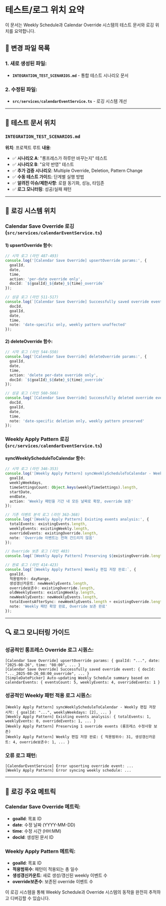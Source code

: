 # 테스트/로그 위치 요약

이 문서는 Weekly Schedule과 Calendar Override 시스템의 테스트 문서와 로깅 위치를 요약합니다.

## 📁 **변경 파일 목록**

### **1. 새로 생성된 파일:**
- **`INTEGRATION_TEST_SCENARIOS.md`** - 통합 테스트 시나리오 문서

### **2. 수정된 파일:**
- **`src/services/calendarEventService.ts`** - 로깅 시스템 개선

---

## 🧪 **테스트 문서 위치**

### **`INTEGRATION_TEST_SCENARIOS.md`**
**위치**: 프로젝트 루트
**내용**:
- ✅ **시나리오 A**: "롱프레스가 하루만 바꾸는지" 테스트
- ✅ **시나리오 B**: "요약 반영" 테스트  
- ✅ **추가 검증 시나리오**: Multiple Override, Deletion, Pattern Change
- ✅ **수동 테스트 가이드**: 단계별 실행 방법
- ✅ **알려진 이슈/제한사항**: 로컬 동기화, 성능, 타임존
- ✅ **로그 모니터링**: 성공/실패 패턴

---

## 📝 **로깅 시스템 위치**

### **Calendar Save Override 로깅 (`src/services/calendarEventService.ts`)**

#### **1) upsertOverride 함수:**
```typescript
// 시작 로그 (라인 487-493)
console.log('[Calendar Save Override] upsertOverride params:', {
  goalId,
  date,
  time,
  action: 'per-date override only',
  docId: `${goalId}_${date}_${time}_override`
});

// 성공 로그 (라인 511-517)
console.log(`[Calendar Save Override] Successfully saved override event:`, {
  docId,
  goalId,
  date,
  time,
  note: 'date-specific only, weekly pattern unaffected'
});
```

#### **2) deleteOverride 함수:**
```typescript
// 시작 로그 (라인 544-550)
console.log('[Calendar Save Override] deleteOverride params:', {
  goalId,
  date,
  time,
  action: 'delete per-date override only',
  docId: `${goalId}_${date}_${time}_override`
});

// 성공 로그 (라인 560-566)
console.log(`[Calendar Save Override] Successfully deleted override event:`, {
  docId,
  goalId,
  date,
  time,
  note: 'date-specific deletion only, weekly pattern preserved'
});
```

### **Weekly Apply Pattern 로깅 (`src/services/calendarEventService.ts`)**

#### **syncWeeklyScheduleToCalendar 함수:**
```typescript
// 시작 로그 (라인 346-353)
console.log('[Weekly Apply Pattern] syncWeeklyScheduleToCalendar - Weekly 편집 저장 시작:', {
  goalId,
  weeklyWeekdays,
  timeSettingsCount: Object.keys(weeklyTimeSettings).length,
  startDate,
  endDate,
  action: 'Weekly 패턴을 기간 내 모든 날짜로 확장, override 보존'
});

// 기존 이벤트 분석 로그 (라인 363-368)
console.log('[Weekly Apply Pattern] Existing events analysis:', {
  totalEvents: existingEvents.length,
  weeklyEvents: existingWeekly.length,
  overrideEvents: existingOverride.length,
  note: 'Override 이벤트는 전혀 건드리지 않음'
});

// Override 보존 로그 (라인 403)
console.log(`[Weekly Apply Pattern] Preserving ${existingOverride.length} override events (롱프레스 수정사항 보존)`);

// 완료 로그 (라인 414-423)
console.log(`[Weekly Apply Pattern] Weekly 편집 저장 완료:`, {
  goalId,
  적용범위수: dayRange,
  생성갱신카운트: newWeeklyEvents.length,
  override보존수: existingOverride.length,
  oldWeeklyEvents: existingWeekly.length,
  newWeeklyEvents: newWeeklyEvents.length,
  totalEventsAfterSync: newWeeklyEvents.length + existingOverride.length,
  note: 'Weekly 패턴 확장 완료, Override 보존 완료'
});
```

---

## 🔍 **로그 모니터링 가이드**

### **성공적인 롱프레스 Override 로그 시퀀스:**
```
[Calendar Save Override] upsertOverride params: { goalId: "...", date: "2025-08-26", time: "08:00", ... }
[Calendar Save Override] Successfully saved override event: { docId: "..._2025-08-26_08:00_override", ... }
[SimpleDatePicker] Auto-updating Weekly Schedule summary based on calendarEvents: { eventsCount: 5, weeklyEvents: 4, overrideEvents: 1 }
```

### **성공적인 Weekly 패턴 적용 로그 시퀀스:**
```
[Weekly Apply Pattern] syncWeeklyScheduleToCalendar - Weekly 편집 저장 시작: { goalId: "...", weeklyWeekdays: [2], ... }
[Weekly Apply Pattern] Existing events analysis: { totalEvents: 1, weeklyEvents: 0, overrideEvents: 1, ... }
[Weekly Apply Pattern] Preserving 1 override events (롱프레스 수정사항 보존)
[Weekly Apply Pattern] Weekly 편집 저장 완료: { 적용범위수: 31, 생성갱신카운트: 4, override보존수: 1, ... }
```

### **오류 로그 패턴:**
```
[CalendarEventService] Error upserting override event: ...
[Weekly Apply Pattern] Error syncing weekly schedule: ...
```

---

## 🎯 **로깅 주요 메트릭**

### **Calendar Save Override 메트릭:**
- **goalId**: 목표 ID
- **date**: 수정 날짜 (YYYY-MM-DD)
- **time**: 수정 시간 (HH:MM)
- **docId**: 생성된 문서 ID

### **Weekly Apply Pattern 메트릭:**
- **goalId**: 목표 ID
- **적용범위수**: 패턴이 적용되는 총 일수
- **생성갱신카운트**: 새로 생성/갱신된 weekly 이벤트 수
- **override보존수**: 보존된 override 이벤트 수

이 로깅 시스템을 통해 Weekly Schedule과 Override 시스템의 동작을 완전히 추적하고 디버깅할 수 있습니다.
